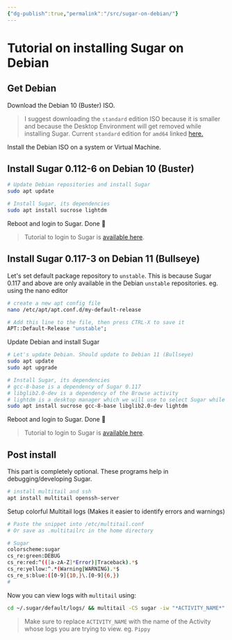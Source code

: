 ```yaml
---
{"dg-publish":true,"permalink":"/src/sugar-on-debian/"}
---
```


# Tutorial on installing Sugar on Debian

## Get Debian

Download the Debian 10 (Buster) ISO. 
> I suggest downloading the `standard` edition ISO because it is smaller and because the Desktop Environment will get removed while installing Sugar. Current `standard` edition for `amd64` linked [here.](https://cdimage.debian.org/debian-cd/current-live/amd64/iso-hybrid/)

Install the Debian ISO on a system or Virtual Machine.

## Install Sugar 0.112-6 on Debian 10 (Buster)

```bash
# Update Debian repositories and install Sugar
sudo apt update
```

```bash
# Install Sugar, its dependencies
sudo apt install sucrose lightdm
```
 
Reboot and login to Sugar.
Done 🎉
> Tutorial to login to Sugar is [available here](https://github.com/sugarlabs/sugar-docs/blob/master/src/sugar-logging-in.md).

## Install Sugar 0.117-3 on Debian 11 (Bullseye)

Let's set default package repository to `unstable`. This is because Sugar 0.117 and above are only available in the Debian `unstable` repositories.
eg. using the nano editor
```bash
# create a new apt config file
nano /etc/apt/apt.conf.d/my-default-release

# Add this line to the file, then press CTRL-X to save it
APT::Default-Release "unstable";
```

Update Debian and install Sugar
```bash
# Let's update Debian. Should update to Debian 11 (Bullseye)
sudo apt update
sudo apt upgrade
```

```bash
# Install Sugar, its dependencies
# gcc-8-base is a dependency of Sugar 0.117
# libglib2.0-dev is a dependency of the Browse activity
# lightdm is a desktop manager which we will use to select Sugar while logging in
sudo apt install sucrose gcc-8-base libglib2.0-dev lightdm
```
 
Reboot and login to Sugar.
Done 🎉

> Tutorial to login to Sugar is [available here](https://github.com/sugarlabs/sugar-docs/blob/master/src/sugar-logging-in.md).

## Post install

This part is completely optional. These programs help in debugging/developing Sugar.

```bash
# install multitail and ssh
apt install multitail openssh-server
```

Setup colorful Multitail logs (Makes it easier to identify errors and warnings) 
```bash
# Paste the snippet into /etc/multitail.conf
# Or save as .multitailrc in the home directory

# Sugar
colorscheme:sugar
cs_re:green:DEBUG
cs_re:red:^(([a-zA-Z]*Error)|Traceback).*$
cs_re:yellow:^.*(Warning|WARNING).*$
cs_re_s:blue:([0-9]{10,}\.[0-9]{6,})
#
```

Now you can view logs with `multitail` using:
```bash
cd ~/.sugar/default/logs/ && multitail -CS sugar -iw "*ACTIVITY_NAME*" 1 -m 0
```
> Make sure to replace `ACTIVITY_NAME` with the name of the Activity whose logs you are trying to view. eg. `Pippy`
